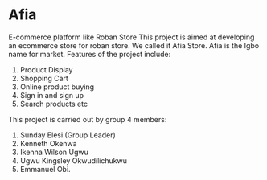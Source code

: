 # Afia
E-commerce platform like Roban Store
This project is aimed at developing an ecommerce store for roban store. We called it Afia Store. Afia is the Igbo name for market.
Features of the project include:
1. Product Display
2. Shopping Cart
3. Online product buying
4. Sign in and sign up
5. Search products
etc

This project is carried out by group 4 members:

1. Sunday Elesi (Group Leader)
2. Kenneth Okenwa
3. Ikenna Wilson Ugwu
4. Ugwu Kingsley Okwudilichukwu
5. Emmanuel Obi.
